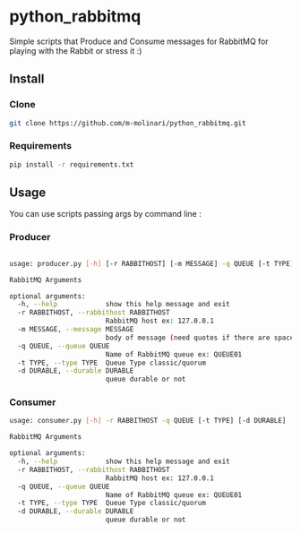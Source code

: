 # python_rabbitmq

Simple scripts that Produce and Consume messages for RabbitMQ for playing with the Rabbit or stress it :)

## Install
### Clone
```bash
git clone https://github.com/m-molinari/python_rabbitmq.git
```

### Requirements
```bash
pip install -r requirements.txt

```
## Usage
You can use scripts passing args by command line :

### Producer
```bash

usage: producer.py [-h] [-r RABBITHOST] [-m MESSAGE] -q QUEUE [-t TYPE] [-d DURABLE]

RabbitMQ Arguments

optional arguments:
  -h, --help            show this help message and exit
  -r RABBITHOST, --rabbithost RABBITHOST
                        RabbitMQ host ex: 127.0.0.1
  -m MESSAGE, --message MESSAGE
                        body of message (need quotes if there are spaces), ex : "hello world"
  -q QUEUE, --queue QUEUE
                        Name of RabbitMQ queue ex: QUEUE01
  -t TYPE, --type TYPE  Queue Type classic/quorum
  -d DURABLE, --durable DURABLE
                        queue durable or not

```
### Consumer

```bash
usage: consumer.py [-h] -r RABBITHOST -q QUEUE [-t TYPE] [-d DURABLE]

RabbitMQ Arguments

optional arguments:
  -h, --help            show this help message and exit
  -r RABBITHOST, --rabbithost RABBITHOST
                        RabbitMQ host ex: 127.0.0.1
  -q QUEUE, --queue QUEUE
                        Name of RabbitMQ queue ex: QUEUE01
  -t TYPE, --type TYPE  Queue Type classic/quorum
  -d DURABLE, --durable DURABLE
                        queue durable or not


```

